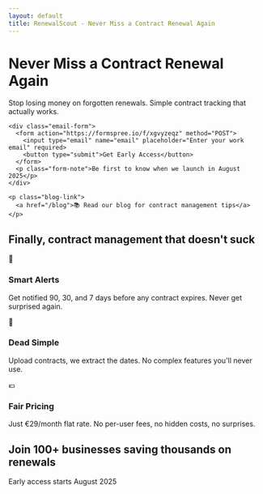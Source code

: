 ```yaml
---
layout: default
title: RenewalScout - Never Miss a Contract Renewal Again
---
```

<div class="hero">
  <div class="hero-content">
    <h1>Never Miss a Contract Renewal Again</h1>
    <p class="subtitle">Stop losing money on forgotten renewals. Simple contract tracking that actually works.</p>
    
    <div class="email-form">
      <form action="https://formspree.io/f/xgvyzeqz" method="POST">
        <input type="email" name="email" placeholder="Enter your work email" required>
        <button type="submit">Get Early Access</button>
      </form>
      <p class="form-note">Be first to know when we launch in August 2025</p>
    </div>
    
    <p class="blog-link">
      <a href="/blog">📚 Read our blog for contract management tips</a>
    </p>
  </div>
</div>

<div class="features">
  <div class="container">
    <h2>Finally, contract management that doesn't suck</h2>
    <div class="feature-grid">
      <div class="feature">
        <div class="feature-icon">📅</div>
        <h3>Smart Alerts</h3>
        <p>Get notified 90, 30, and 7 days before any contract expires. Never get surprised again.</p>
      </div>
      <div class="feature">
        <div class="feature-icon">🚀</div>
        <h3>Dead Simple</h3>
        <p>Upload contracts, we extract the dates. No complex features you'll never use.</p>
      </div>
      <div class="feature">
        <div class="feature-icon">💶</div>
        <h3>Fair Pricing</h3>
        <p>Just €29/month flat rate. No per-user fees, no hidden costs, no surprises.</p>
      </div>
    </div>
  </div>
</div>

<div class="cta-section">
  <div class="container">
    <h2>Join 100+ businesses saving thousands on renewals</h2>
    <p>Early access starts August 2025</p>
  </div>
</div>